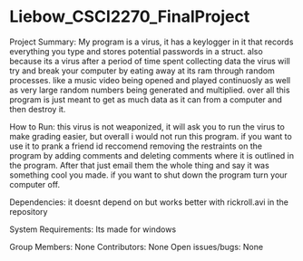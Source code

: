 # Liebow_CSCI2270_FinalProject
Project	Summary:
My program is a virus, it has a keylogger in it that records everything you type and stores potential passwords in a struct. also because its a virus after a period of time spent collecting data the virus will try and break your computer by eating away at its ram through random processes. like a music video being opened and played continuosly as well as very large random numbers being generated and multiplied. over all this program is just meant to get as much data as it can from a computer and then destroy it.

How	to	Run:
this virus is not weaponized, it will ask you to run the virus to make grading easier, but overall i would not run this program. if you want to use it to prank a friend id reccomend removing the restraints on the program by adding comments and deleting comments where it is outlined in the program. After that just email them the whole thing and say it was something cool you made. if you want to shut down the program turn your computer off.

Dependencies:
it doesnt depend on but works better with rickroll.avi in the repository

System	Requirements:
Its made for windows	

Group	Members:
None
Contributors:
None
Open	issues/bugs:
None
